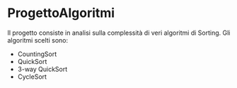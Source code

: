 # ProgettoAlgoritmi
Il progetto consiste in analisi sulla complessità di veri algoritmi di Sorting.
Gli algoritmi scelti sono:
- CountingSort
- QuickSort
- 3-way QuickSort
- CycleSort
